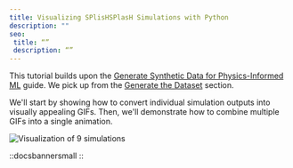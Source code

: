 ```yaml
---
title: Visualizing SPlisHSPlasH Simulations with Python
description: ""
seo:
 title: “”
 description: “”
---
```


This tutorial builds upon the [Generate Synthetic Data for Physics-Informed ML](../1.tutorials/synthetic-data-for-piml/) guide.
We pick up from the [Generate the Dataset](../1.tutorials/synthetic-data-for-piml/sections/section4) section.

We'll start by showing how to convert individual simulation outputs into visually appealing GIFs. Then, we'll demonstrate how 
to combine multiple GIFs into a single animation.

![Visualization of 9 simulations](splishsplash/combined_3_3.gif)

::docsbannersmall
::
